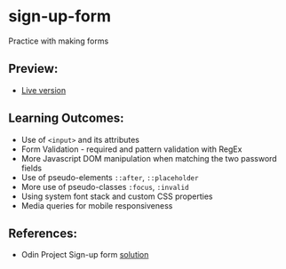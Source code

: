 # sign-up-form
Practice with making forms

## Preview: 
- [Live version](https://natashachiu.github.io/sign-up-form/)

## Learning Outcomes:
* Use of `<input>` and its attributes
* Form Validation - required and pattern validation with RegEx
* More Javascript DOM manipulation when matching the two password fields
* Use of pseudo-elements `::after`, `::placeholder`
* More use of pseudo-classes `:focus`, `:invalid`
* Using system font stack and custom CSS properties
* Media queries for mobile responsiveness

## References:
- Odin Project Sign-up form [solution](https://arturopstem.github.io/sign-up-form/)
